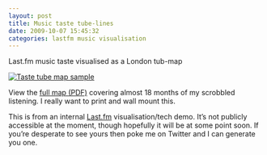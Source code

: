 ```yaml
---
layout: post
title: Music taste tube-lines
date: 2009-10-07 15:45:32
categories: lastfm music visualisation
---
```


Last.fm music taste visualised as a London tub-map

[![Taste tube map sample](http://farm3.static.flickr.com/2437/3990406530_a349d4ba1e.jpg)](http://www.flickr.com/photos/davidsingleton/3990406530/ "Taste tube map sample by David Singleton, on Flickr")

View the [full map (PDF)](http://dsingleton.co.uk/static/misc/tube_tags.pdf) covering almost 18 months of my scrobbled listening. I really want to print and wall mount this.

This is from an internal [Last.fm](http://last.fm) visualisation/tech demo. It’s not publicly accessible at the moment, though hopefully it will be at some point soon. If you’re desperate to see yours then poke me on Twitter and I can generate you one.
